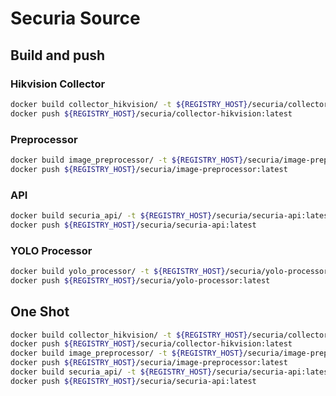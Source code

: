 # Securia Source

## Build and push

### Hikvision Collector

```bash
docker build collector_hikvision/ -t ${REGISTRY_HOST}/securia/collector-hikvision:latest
docker push ${REGISTRY_HOST}/securia/collector-hikvision:latest
```

### Preprocessor

```bash
docker build image_preprocessor/ -t ${REGISTRY_HOST}/securia/image-preprocessor:latest
docker push ${REGISTRY_HOST}/securia/image-preprocessor:latest
```

### API

```bash
docker build securia_api/ -t ${REGISTRY_HOST}/securia/securia-api:latest
docker push ${REGISTRY_HOST}/securia/securia-api:latest
```

### YOLO Processor

```bash
docker build yolo_processor/ -t ${REGISTRY_HOST}/securia/yolo-processor:latest
docker push ${REGISTRY_HOST}/securia/yolo-processor:latest
```

## One Shot

```bash
docker build collector_hikvision/ -t ${REGISTRY_HOST}/securia/collector-hikvision:latest
docker push ${REGISTRY_HOST}/securia/collector-hikvision:latest
docker build image_preprocessor/ -t ${REGISTRY_HOST}/securia/image-preprocessor:latest
docker push ${REGISTRY_HOST}/securia/image-preprocessor:latest
docker build securia_api/ -t ${REGISTRY_HOST}/securia/securia-api:latest
docker push ${REGISTRY_HOST}/securia/securia-api:latest
```
